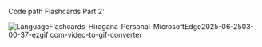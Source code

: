 Code path Flashcards Part 2:

![LanguageFlashcards-Hiragana-Personal-MicrosoftEdge2025-06-2503-00-37-ezgif com-video-to-gif-converter](https://github.com/user-attachments/assets/32578d8e-cfc8-4ce5-a180-daaee8ddb54c)
